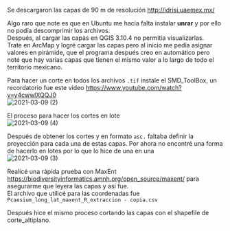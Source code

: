 
Se descargaron las capas de 90 m de resolución  http://idrisi.uaemex.mx/

Algo raro que note es que en Ubuntu me hacia falta instalar **unrar** y por ello no podía descomprimir los archivos.     
Después, al cargar las capas en QGIS 3.10.4 no permitia visualizarlas.      
Trate en ArcMap y logré cargar las capas pero al inicio me pedía asignar valores en pirámide, que el programa después creo en automático pero noté que hay varias capas que tienen el mismo valor a lo largo de todo el territorio mexicano.      

Para hacer un corte en todos los archivos `.tif` instale el SMD_ToolBox, un recordatorio fue este video https://www.youtube.com/watch?v=y4cwwlXQQJ0      
![2021-03-09 (2)](https://user-images.githubusercontent.com/25624961/110552642-52d98380-80fd-11eb-92cd-36b22173479c.png)

El proceso para hacer los cortes en lote         
![2021-03-09 (4)](https://user-images.githubusercontent.com/25624961/110558394-0b0c2980-8108-11eb-8dfd-5f0ce06afb30.png)

Después de obtener los cortes y en formato ``asc.`` faltaba definir la proyección para cada una de estas capas. Por ahora no encontré una forma de hacerlo en lotes por lo que lo hice de una en una      
![2021-03-09 (3)](https://user-images.githubusercontent.com/25624961/110558187-a8b32900-8107-11eb-8615-88aee3b623eb.png)


Realicé una rápida prueba con MaxEnt https://biodiversityinformatics.amnh.org/open_source/maxent/ para asegurarme que leyera las capas y así fue.   
El archivo que utilicé para las coordenadas fue ``Pcaesium_long_lat_maxent_R_extraccion - copia.csv``



Después hice el mismo proceso cortando las capas con el shapefile de corte_altiplano.       


